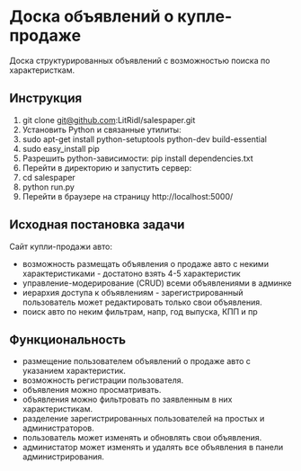 # Доска объявлений о купле-продаже
Доска структурированных объявлений с возможностью поиска по характеристкам.

## Инструкция
1. git clone git@github.com:LitRidl/salespaper.git
2. Установить Python и связанные утилиты:
  1. sudo apt-get install python-setuptools python-dev build-essential
  2. sudo easy_install pip
3. Разрешить python-зависимости: pip install dependencies.txt
4. Перейти в директорию и запустить сервер:
  1. cd salespaper
  2. python run.py
5. Перейти в браузере на страницу http://localhost:5000/

## Исходная постановка задачи
Сайт купли-продажи авто:
- возможность размещать объявления о продаже авто с некими характеристиками - достатоно взять 4-5 характеристик
- управление-модерирование (CRUD) всеми объявлениями в админке
- иерархия доступа к объявлениям - зарегистрированный пользователь может редактировать только свои объявления.
- поиск авто по неким фильтрам, напр, год выпуска, КПП и пр


## Функциональность
- размещение пользователем объявлений о продаже авто с указанием характеристик.
- возможность регистрации пользователя.
- объявления можно просматривать.
- объявления можно фильтровать по заявленным в них характеристикам.
- разделение зарегистрированных пользователей на простых и администраторов.
- пользователь может изменять и обновлять свои объявления.
- администатор может изменять и удалять все объявления в панели администрирования.
